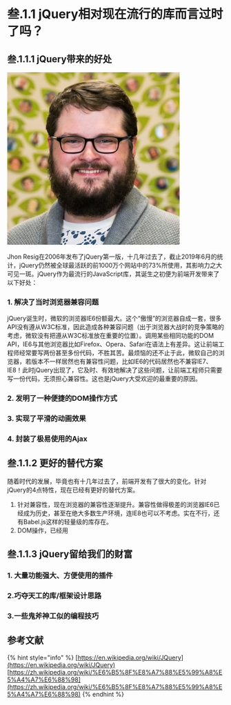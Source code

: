 # 叁.1.1 jQuery相对现在流行的库而言过时了吗？

## 叁.1.1.1 jQuery带来的好处

![jQuery&#x4E4B;&#x7236; Jhon Resig](../.gitbook/assets/john-resig.jpg)

Jhon Resig在2006年发布了jQuery第一版，十几年过去了，截止2019年6月的统计，jQuery仍然被全球最活跃的前1000万个网站中的73%所使用，其影响力之大可见一斑。jQuery作为最流行的JavaScript库，其诞生之初便为前端开发带来了以下好处：

### **1. 解决了当时浏览器兼容问题**

jQuery诞生时，微软的浏览器IE6份额最大。这个“傲慢”的浏览器自成一套，很多API没有遵从W3C标准，因此造成各种兼容问题（出于浏览器大战时的竞争策略的考虑，微软没有把遵从W3C标准放在重要的位置）。调用某些相同功能的DOM API，IE6与其他浏览器比如Firefox、Opera、Safari在语法上有差异。这让前端工程师经常要写两份甚至多份代码，不胜其苦。最烦恼的还不止于此，微软自己的浏览器，若版本不一样居然也有兼容性问题，比如IE6的代码居然也不兼容IE7、IE8！此时jQuery出现了，它及时、有效地解决了这些问题，让前端工程师只需要写一份代码，无须担心兼容性。这也是jQuery大受欢迎的最重要的原因。

### **2. 发明了一种便捷的DOM操作方式**

### **3. 实现了平滑的动画效果**

### **4. 封装了极易使用的Ajax**

## 叁.1.1.2 更好的替代方案

随着时代的发展，毕竟也有十几年过去了，前端开发有了很大的变化。针对jQuery的4点特性，现在已经有更好的替代方案。

1. 针对兼容性，现在浏览器的兼容性逐渐提升。兼容性做得极差的浏览器IE6已经成为历史，甚至在绝大多数生产环境，连IE8也可以不考虑。实在不行，还有Babel.js这样的轻量级的库存在。
2. DOM操作，已经用

## 叁.1.1.3 jQuery留给我们的财富

### 1. 大量功能强大、方便使用的插件

### 2.巧夺天工的库/框架设计思路

### 3.一些鬼斧神工似的编程技巧

## 参考文献

{% hint style="info" %}
[https://en.wikipedia.org/wiki/JQuery](https://en.wikipedia.org/wiki/JQuery)  
[https://zh.wikipedia.org/wiki/%E6%B5%8F%E8%A7%88%E5%99%A8%E5%A4%A7%E6%88%98](https://zh.wikipedia.org/wiki/%E6%B5%8F%E8%A7%88%E5%99%A8%E5%A4%A7%E6%88%98)
{% endhint %}

